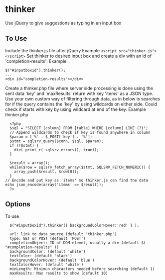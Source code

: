 # thinker
Use jQuery to give suggestions as typing in an input box

## To Use
Include the thinker.js file after jQuery Example `<script src="thinker.js"></script>`
Set thinker to desired input box and create a div with an id of 'completion-results': 
Example
```
$("#inputboxid").thinker();
...
<div id="completion-results"></div>
```
Create a thinker.php file where server side processing is done using the sent data 'key' and 'maxResults'
return with key 'items' as a JSON type.
Use your own custom way of filtering through data, as in below is searches for if the query contains the 'key' by 
using wildcards on either side.  Could check if starts with key by using wildcard at end of the key.
Example thinker.php
```
  <?php 
  $sql = "SELECT [column] FROM [table] WHERE [column] LIKE (?)"; 
  // Append wildcards to check if key is found anywhere in column
  $param = ['%' . $_POST['key'] . '%'];
  $stmt = sqlsrv_query($conn, $sql, $param);  
  if (!$stmt) {
	die( print_r( sqlsrv_errors(), true));
  }

  $result = array();
  while($row = sqlsrv_fetch_array($stmt, SQLSRV_FETCH_NUMERIC)) {
  	array_push($result, $row[0]);
  }
// Encode and put key as 'items' so thinker.js can find the data
echo json_encode(array('items' => $result));
  ?>
```
  
## Options
To use
```
  $("#inputboxid").thinker({ backgroundColorHover:'red' } );

  url: link to data source (default 'thinker.php')
  type: GET or POST (default 'POST')
  completionObject: ID of DOM elemnt, usually a div (default $( "#completion-results" ))
  backgroundColor: (default 'white')
  textColor: (default 'black')
  backgroundColorHover: (default 'blue')
  textColorHover: (default 'white')
  minLength: Minimun characters needed before searching (default 1)
  maxResults: Max results to show (default 10)
  ```
